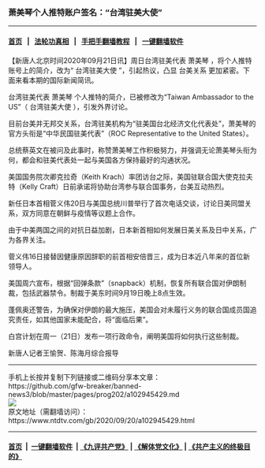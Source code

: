 ### 萧美琴个人推特账户签名：“台湾驻美大使”
------------------------

#### [首页](https://github.com/gfw-breaker/banned-news3/blob/master/README.md) &nbsp;&nbsp;|&nbsp;&nbsp; [法轮功真相](https://github.com/begood0513/basic/blob/master/README.md)  &nbsp;&nbsp;|&nbsp;&nbsp; [手把手翻墙教程](https://github.com/gfw-breaker/guides/wiki)  &nbsp;&nbsp;|&nbsp;&nbsp; [一键翻墙软件](https://github.com/gfw-breaker/nogfw/blob/master/README.md)  



<div><div class="post_content" itemprop="articleBody">
 <p>
  【新唐人北京时间2020年09月21日讯】周日台湾驻美代表
  <ok href="https://www.ntdtv.com/gb/萧美琴.htm">
   萧美琴
  </ok>
  ，将个人推特账号上的简介，改为“
  <ok href="https://www.ntdtv.com/gb/台湾驻美大使.htm">
   台湾驻美大使
  </ok>
  ”，引起热议，凸显
  <ok href="https://www.ntdtv.com/gb/台美关系.htm">
   台美关系
  </ok>
  更加紧密。下面来看本期的国际新闻简讯。
 </p>
 <p>
  台湾驻美代表
  <ok href="https://www.ntdtv.com/gb/萧美琴.htm">
   萧美琴
  </ok>
  个人推特的简介，已被修改为“Taiwan Ambassador to the US”（
  <ok href="https://www.ntdtv.com/gb/台湾驻美大使.htm">
   台湾驻美大使
  </ok>
  ），引发外界讨论。
 </p>
 <p>
  目前台美并无邦交关系，台湾驻美机构为“驻美国台北经济文化代表处”，萧美琴的官方头衔是“中华民国驻美代表”（ROC Representative to the United States）。
 </p>
 <p>
  总统蔡英文在被问及此事时，称赞萧美琴工作积极努力，并强调无论萧美琴头衔为何，都会和驻美代表处一起与美国各方保持最好的沟通状况。
 </p>
 <p>
  美国国务院次卿克拉奇（Keith Krach）率团访台之际，美国驻联合国大使克拉夫特（Kelly Craft）日前承诺将协助台湾参与联合国事务，台美互动热烈。
 </p>
 <p>
  新任日本首相菅义伟20日与美国总统川普举行了首次电话交谈，讨论日美同盟关系，双方同意在朝鲜与疫情等议题上合作。
 </p>
 <p>
  由于中美两国之间的对抗日益加剧，日本新首相如何发展日美关系及日中关系，广为各界关注。
 </p>
 <p>
  菅义伟16日接替因健康原因辞职的前首相安倍晋三，成为日本近八年来的首位新领导人。
 </p>
 <p>
  美国周六宣布，根据“回弹条款”（snapback）机制，恢复所有联合国对伊朗制裁，包括武器禁令。制裁于美东时间9月19日晚上8点生效。
 </p>
 <p>
  蓬佩奥还警告，为确保对伊朗的最大施压，美国会对未履行义务的联合国成员国追究责任，如其他国家未能配合，将“面临后果”。
 </p>
 <p>
  白宫计划在周一（21日）发布一项行政命令，阐明美国将如何执行这些制裁。
 </p>
 <p>
  新唐人记者王愉贺、陈海月综合报导
 </p>
 <div class="single_ad">
 </div>
</div>
</div>
<hr/>
手机上长按并复制下列链接或二维码分享本文章：<br/>
https://github.com/gfw-breaker/banned-news3/blob/master/pages/prog202/a102945429.md <br/>
<a href='https://github.com/gfw-breaker/banned-news3/blob/master/pages/prog202/a102945429.md'><img src='https://github.com/gfw-breaker/banned-news3/blob/master/pages/prog202/a102945429.md.png'/></a> <br/>
原文地址（需翻墙访问）：https://www.ntdtv.com/gb/2020/09/20/a102945429.html


------------------------
#### [首页](https://github.com/gfw-breaker/banned-news3/blob/master/README.md) &nbsp;|&nbsp; [一键翻墙软件](https://github.com/gfw-breaker/nogfw/blob/master/README.md) &nbsp;| [《九评共产党》](https://github.com/gfw-breaker/9ping.md/blob/master/README.md#九评之一评共产党是什么) | [《解体党文化》](https://github.com/gfw-breaker/jtdwh.md/blob/master/README.md) | [《共产主义的终极目的》](https://github.com/gfw-breaker/gczydzjmd.md/blob/master/README.md)


<img src='http://gfw-breaker.win/banned-news3/pages/prog202/a102945429.md' width='0px' height='0px'/>